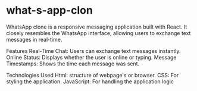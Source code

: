 # what-s-app-clon

WhatsApp clone is a responsive messaging application built with React. It closely resembles the WhatsApp interface, allowing users to exchange text messages in real-time.

Features
Real-Time Chat: Users can exchange text messages instantly.
Online Status: Displays whether the user is online or typing.
Message Timestamps: Shows the time each message was sent.

Technologies Used
Html: structure of webpage's  or browser.
CSS: For styling the application.
JavaScript: For handling the application logic
